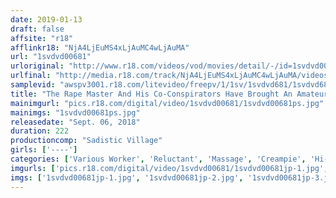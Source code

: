 ```yaml
---
date: 2019-01-13
draft: false
affsite: "r18"
afflinkr18: "NjA4LjEuMS4xLjAuMC4wLjAuMA"
url: "1svdvd00681"
urloriginal: "http://www.r18.com/videos/vod/movies/detail/-/id=1svdvd00681"
urlfinal: "http://media.r18.com/track/NjA4LjEuMS4xLjAuMC4wLjAuMA/videos/vod/movies/detail/-/id=1svdvd00681"
samplevid: "awspv3001.r18.com/litevideo/freepv/1/1sv/1svdvd681/1svdvd681_dmb_w.mp4"
title: "The Rape Master And His Co-Conspirators Have Brought An Amateur Massage Parlor Therapist To A Suite Room And Because She's So Dedicated To Her Work She Didn't Notice That They Were Creeping Up On Her And Then It Was Too Late As They Held Her Down For Raw Creampie Rape!"
mainimgurl: "pics.r18.com/digital/video/1svdvd00681/1svdvd00681ps.jpg"
mainimgs: "1svdvd00681ps.jpg"
releasedate: "Sept. 06, 2018"
duration: 222
productioncomp: "Sadistic Village"
girls: ['----']
categories: ['Various Worker', 'Reluctant', 'Massage', 'Creampie', 'Hi-Def']
imgurls: ['pics.r18.com/digital/video/1svdvd00681/1svdvd00681jp-1.jpg', 'pics.r18.com/digital/video/1svdvd00681/1svdvd00681jp-2.jpg', 'pics.r18.com/digital/video/1svdvd00681/1svdvd00681jp-3.jpg', 'pics.r18.com/digital/video/1svdvd00681/1svdvd00681jp-4.jpg', 'pics.r18.com/digital/video/1svdvd00681/1svdvd00681jp-5.jpg', 'pics.r18.com/digital/video/1svdvd00681/1svdvd00681jp-6.jpg', 'pics.r18.com/digital/video/1svdvd00681/1svdvd00681jp-7.jpg', 'pics.r18.com/digital/video/1svdvd00681/1svdvd00681jp-8.jpg', 'pics.r18.com/digital/video/1svdvd00681/1svdvd00681jp-9.jpg', 'pics.r18.com/digital/video/1svdvd00681/1svdvd00681jp-10.jpg', 'pics.r18.com/digital/video/1svdvd00681/1svdvd00681jp-11.jpg', 'pics.r18.com/digital/video/1svdvd00681/1svdvd00681jp-12.jpg', 'pics.r18.com/digital/video/1svdvd00681/1svdvd00681jp-13.jpg', 'pics.r18.com/digital/video/1svdvd00681/1svdvd00681jp-14.jpg', 'pics.r18.com/digital/video/1svdvd00681/1svdvd00681jp-15.jpg', 'pics.r18.com/digital/video/1svdvd00681/1svdvd00681jp-16.jpg', 'pics.r18.com/digital/video/1svdvd00681/1svdvd00681jp-17.jpg', 'pics.r18.com/digital/video/1svdvd00681/1svdvd00681jp-18.jpg', 'pics.r18.com/digital/video/1svdvd00681/1svdvd00681jp-19.jpg', 'pics.r18.com/digital/video/1svdvd00681/1svdvd00681jp-20.jpg']
imgs: ['1svdvd00681jp-1.jpg', '1svdvd00681jp-2.jpg', '1svdvd00681jp-3.jpg', '1svdvd00681jp-4.jpg', '1svdvd00681jp-5.jpg', '1svdvd00681jp-6.jpg', '1svdvd00681jp-7.jpg', '1svdvd00681jp-8.jpg', '1svdvd00681jp-9.jpg', '1svdvd00681jp-10.jpg', '1svdvd00681jp-11.jpg', '1svdvd00681jp-12.jpg', '1svdvd00681jp-13.jpg', '1svdvd00681jp-14.jpg', '1svdvd00681jp-15.jpg', '1svdvd00681jp-16.jpg', '1svdvd00681jp-17.jpg', '1svdvd00681jp-18.jpg', '1svdvd00681jp-19.jpg', '1svdvd00681jp-20.jpg']
---
```

